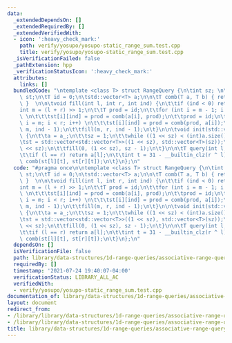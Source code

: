 ```yaml
---
data:
  _extendedDependsOn: []
  _extendedRequiredBy: []
  _extendedVerifiedWith:
  - icon: ':heavy_check_mark:'
    path: verify/yosupo/yosupo-static_range_sum.test.cpp
    title: verify/yosupo/yosupo-static_range_sum.test.cpp
  _isVerificationFailed: false
  _pathExtension: hpp
  _verificationStatusIcon: ':heavy_check_mark:'
  attributes:
    links: []
  bundledCode: "\ntemplate <class T> struct RangeQuery {\n\tint sz; \n\tstd::vector<std::vector<T>>\
    \ st;\n\tT id = 0;\n\tstd::vector<T> a;\n\n\tT comb(T a, T b) { return a + b;\
    \ }  \n\n\tvoid fill(int l, int r, int ind) {\n\t\tif (ind < 0) return;\n\t\t\
    int m = (l + r) >> 1;\n\t\tT prod = id;\n\t\tfor (int i = m - 1; i >= l; i--)\
    \ \n\t\t\tst[i][ind] = prod = comb(a[i], prod);\n\t\tprod = id;\n\t\tfor (int\
    \ i = m; i < r; i++) \n\t\t\tst[i][ind] = prod = comb(prod, a[i]);\n\t\tfill(l,\
    \ m, ind - 1);\n\t\tfill(m, r, ind - 1);\n\t}\n\n\tvoid init(std::vector<T> a_)\
    \ {\n\t\ta = a_;\n\t\tsz = 1;\n\t\twhile ((1 << sz) < (int)a.size()) sz++;\n\t\
    \tst = std::vector<std::vector<T>>((1 << sz), std::vector<T>(sz));\n\t\ta.resize(1\
    \ << sz);\n\t\tfill(0, (1 << sz), sz - 1);\n\t}\n\n\tT query(int l, int r) {\n\
    \t\tif (l == r) return a[l];\n\t\tint t = 31 - __builtin_clz(r ^ l);\n\t\treturn\
    \ comb(st[l][t], st[r][t]);\n\t}\n};\n"
  code: "#pragma once\n\ntemplate <class T> struct RangeQuery {\n\tint sz; \n\tstd::vector<std::vector<T>>\
    \ st;\n\tT id = 0;\n\tstd::vector<T> a;\n\n\tT comb(T a, T b) { return a + b;\
    \ }  \n\n\tvoid fill(int l, int r, int ind) {\n\t\tif (ind < 0) return;\n\t\t\
    int m = (l + r) >> 1;\n\t\tT prod = id;\n\t\tfor (int i = m - 1; i >= l; i--)\
    \ \n\t\t\tst[i][ind] = prod = comb(a[i], prod);\n\t\tprod = id;\n\t\tfor (int\
    \ i = m; i < r; i++) \n\t\t\tst[i][ind] = prod = comb(prod, a[i]);\n\t\tfill(l,\
    \ m, ind - 1);\n\t\tfill(m, r, ind - 1);\n\t}\n\n\tvoid init(std::vector<T> a_)\
    \ {\n\t\ta = a_;\n\t\tsz = 1;\n\t\twhile ((1 << sz) < (int)a.size()) sz++;\n\t\
    \tst = std::vector<std::vector<T>>((1 << sz), std::vector<T>(sz));\n\t\ta.resize(1\
    \ << sz);\n\t\tfill(0, (1 << sz), sz - 1);\n\t}\n\n\tT query(int l, int r) {\n\
    \t\tif (l == r) return a[l];\n\t\tint t = 31 - __builtin_clz(r ^ l);\n\t\treturn\
    \ comb(st[l][t], st[r][t]);\n\t}\n};\n"
  dependsOn: []
  isVerificationFile: false
  path: library/data-structures/1d-range-queries/associative-range-query.hpp
  requiredBy: []
  timestamp: '2021-07-24 19:40:07-04:00'
  verificationStatus: LIBRARY_ALL_AC
  verifiedWith:
  - verify/yosupo/yosupo-static_range_sum.test.cpp
documentation_of: library/data-structures/1d-range-queries/associative-range-query.hpp
layout: document
redirect_from:
- /library/library/data-structures/1d-range-queries/associative-range-query.hpp
- /library/library/data-structures/1d-range-queries/associative-range-query.hpp.html
title: library/data-structures/1d-range-queries/associative-range-query.hpp
---
```

